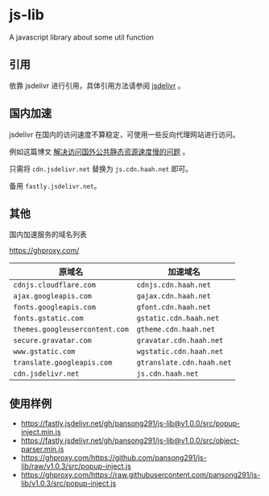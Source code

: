 # js-lib
A javascript library about some util function

## 引用
依靠 jsdelivr 进行引用，具体引用方法请参阅 [jsdelivr](https://www.jsdelivr.com/) 。

## 国内加速
jsdelivr 在国内的访问速度不算稳定，可使用一些反向代理网站进行访问。

例如这篇博文 [解决访问国外公共静态资源速度慢的问题](https://blog.csdn.net/weixin_40034633/article/details/125491662) 。

只需将 `cdn.jsdelivr.net` 替换为 `js.cdn.haah.net` 即可。

备用 `fastly.jsdelivr.net`。

## 其他
国内加速服务的域名列表

https://ghproxy.com/

原域名|加速域名
---|---
`cdnjs.cloudflare.com`|`cdnjs.cdn.haah.net`
`ajax.googleapis.com`|`gajax.cdn.haah.net`
`fonts.googleapis.com`|`gfont.cdn.haah.net`
`fonts.gstatic.com`|`gstatic.cdn.haah.net`
`themes.googleusercontent.com`|`gtheme.cdn.haah.net`
`secure.gravatar.com`|`gravatar.cdn.haah.net`
`www.gstatic.com`|`wgstatic.cdn.haah.net`
`translate.googleapis.com`|`gtranslate.cdn.haah.net`
`cdn.jsdelivr.net`|`js.cdn.haah.net`

## 使用样例
* https://fastly.jsdelivr.net/gh/pansong291/js-lib@v1.0.0/src/popup-inject.min.js
* https://fastly.jsdelivr.net/gh/pansong291/js-lib@v1.0.0/src/object-parser.min.js
* https://ghproxy.com/https://github.com/pansong291/js-lib/raw/v1.0.3/src/popup-inject.js
* https://ghproxy.com/https://raw.githubusercontent.com/pansong291/js-lib/v1.0.3/src/popup-inject.js
